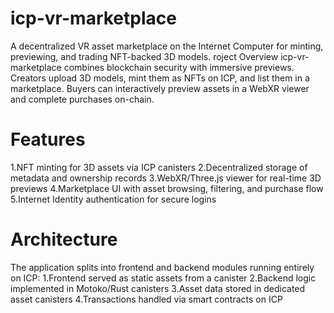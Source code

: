 # icp-vr-marketplace
A decentralized VR asset marketplace on the Internet Computer for minting, previewing, and trading NFT-backed 3D models.
roject Overview
icp-vr-marketplace combines blockchain security with immersive previews. Creators upload 3D models, mint them as NFTs on ICP, and list them in a marketplace. Buyers can interactively preview assets in a WebXR viewer and complete purchases on-chain.

# Features
1.NFT minting for 3D assets via ICP canisters
2.Decentralized storage of metadata and ownership records
3.WebXR/Three.js viewer for real-time 3D previews
4.Marketplace UI with asset browsing, filtering, and purchase flow
5.Internet Identity authentication for secure logins


# Architecture
The application splits into frontend and backend modules running entirely on ICP:
1.Frontend served as static assets from a canister
2.Backend logic implemented in Motoko/Rust canisters
3.Asset data stored in dedicated asset canisters
4.Transactions handled via smart contracts on ICP

